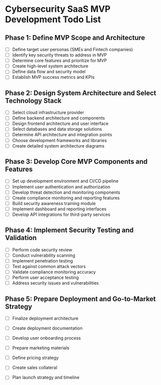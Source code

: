 # Cybersecurity SaaS MVP Development Todo List

## Phase 1: Define MVP Scope and Architecture
- [ ] Define target user personas (SMEs and Fintech companies)
- [ ] Identify key security threats to address in MVP
- [ ] Determine core features and prioritize for MVP
- [ ] Create high-level system architecture
- [ ] Define data flow and security model
- [ ] Establish MVP success metrics and KPIs

## Phase 2: Design System Architecture and Select Technology Stack
- [ ] Select cloud infrastructure provider
- [ ] Define backend architecture and components
- [ ] Design frontend architecture and user interface
- [ ] Select databases and data storage solutions
- [ ] Determine API architecture and integration points
- [ ] Choose development frameworks and libraries
- [ ] Create detailed system architecture diagrams

## Phase 3: Develop Core MVP Components and Features
- [ ] Set up development environment and CI/CD pipeline
- [ ] Implement user authentication and authorization
- [ ] Develop threat detection and monitoring components
- [ ] Create compliance monitoring and reporting features
- [ ] Build security awareness training module
- [ ] Implement dashboard and reporting interfaces
- [ ] Develop API integrations for third-party services

## Phase 4: Implement Security Testing and Validation
- [ ] Perform code security review
- [ ] Conduct vulnerability scanning
- [ ] Implement penetration testing
- [ ] Test against common attack vectors
- [ ] Validate compliance monitoring accuracy
- [ ] Perform user acceptance testing
- [ ] Address security issues and vulnerabilities

## Phase 5: Prepare Deployment and Go-to-Market Strategy
- [ ] Finalize deployment architecture
- [ ] Create deployment documentation
- [ ] Develop user onboarding process
- [ ] Prepare marketing materials
- [ ] Define pricing strategy
- [ ] Create sales collateral
- [ ] Plan launch strategy and timeline

